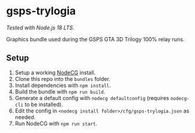 # gsps-trylogia

*Tested with Node.js 18 LTS.*

Graphics bundle used during the GSPS GTA 3D Trilogy 100% relay runs.

## Setup
1. Setup a working [NodeCG](https://nodecg.dev) install.
2. Clone this repo into the `bundles` folder.
3. Install dependencies with `npm install`.
4. Build the bundle with `npm run build`.
5. Generate a default config with `nodecg defaultconfig` (requires `nodecg-cli` to be installed).
6. Edit the config in `<nodecg install folder>/cfg/gsps-trylogia.json` as needed.
7. Run NodeCG with `npm run start`.